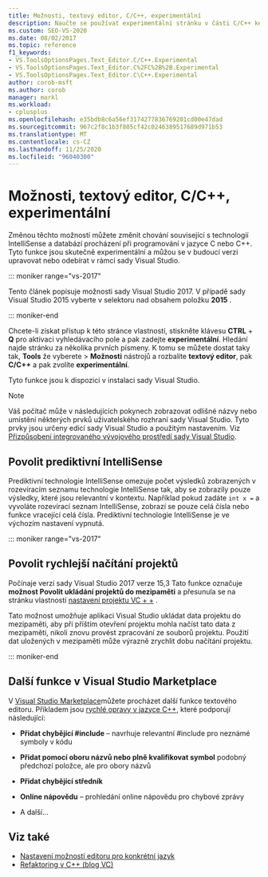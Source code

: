 ```yaml
---
title: Možnosti, textový editor, C/C++, experimentální
description: Naučte se používat experimentální stránku v části C/C++ ke změně experimentálního chování souvisejícího s technologií IntelliSense a databází procházení.
ms.custom: SEO-VS-2020
ms.date: 08/02/2017
ms.topic: reference
f1_keywords:
- VS.ToolsOptionsPages.Text_Editor.C/C++.Experimental
- VS.ToolsOptionsPages.Text_Editor.C%2FC%2B%2B.Experimental
- VS.ToolsOptionsPages.Text_Editor.C\C++.Experimental
author: corob-msft
ms.author: corob
manager: markl
ms.workload:
- cplusplus
ms.openlocfilehash: e35bdb8c6a56ef3174277836769201cd00e47dad
ms.sourcegitcommit: 967c2f8c1b3f805cf42c0246389517689d971b53
ms.translationtype: MT
ms.contentlocale: cs-CZ
ms.lasthandoff: 11/25/2020
ms.locfileid: "96040300"
---
```

# <a name="options-text-editor-cc-experimental"></a>Možnosti, textový editor, C/C++, experimentální

Změnou těchto možností můžete změnit chování související s technologií IntelliSense a databází procházení při programování v jazyce C nebo C++. Tyto funkce jsou skutečně experimentální a můžou se v budoucí verzi upravovat nebo odebírat v rámci sady Visual Studio.

::: moniker range="vs-2017"

Tento článek popisuje možnosti sady Visual Studio 2017. V případě sady Visual Studio 2015 vyberte v selektoru nad obsahem položku **2015** .

::: moniker-end

Chcete-li získat přístup k této stránce vlastností, stiskněte klávesu **CTRL** + **Q** pro aktivaci vyhledávacího pole a pak zadejte **experimentální**. Hledání najde stránku za několika prvních písmeny. K tomu se můžete dostat taky tak, **Tools** že vyberete  >  **Možnosti** nástrojů a rozbalíte **textový editor**, pak **C/C++** a pak zvolíte **experimentální**.

Tyto funkce jsou k dispozici v instalaci sady Visual Studio.

> [!NOTE]
> Váš počítač může v následujících pokynech zobrazovat odlišné názvy nebo umístění některých prvků uživatelského rozhraní sady Visual Studio. Tyto prvky jsou určeny edicí sady Visual Studio a použitým nastavením. Viz [Přizpůsobení integrovaného vývojového prostředí sady Visual Studio](../../ide/personalizing-the-visual-studio-ide.md).

## <a name="enable-predictive-intellisense"></a>Povolit prediktivní IntelliSense

Prediktivní technologie IntelliSense omezuje počet výsledků zobrazených v rozevíracím seznamu technologie IntelliSense tak, aby se zobrazily pouze výsledky, které jsou relevantní v kontextu. Například pokud zadáte `int x =` a vyvoláte rozevírací seznam IntelliSense, zobrazí se pouze celá čísla nebo funkce vracející celá čísla. Prediktivní technologie IntelliSense je ve výchozím nastavení vypnutá.

::: moniker range="vs-2017"

## <a name="enable-faster-project-load"></a>Povolit rychlejší načítání projektů

Počínaje verzí sady Visual Studio 2017 verze 15,3 Tato funkce označuje **možnost Povolit ukládání projektů do mezipaměti** a přesunula se na stránku vlastností [nastavení projektu VC + +](vcpp-project-settings-projects-and-solutions-options-dialog-box.md) .

Tato možnost umožňuje aplikaci Visual Studio ukládat data projektu do mezipaměti, aby při příštím otevření projektu mohla načíst tato data z mezipaměti, nikoli znovu provést zpracování ze souborů projektu. Použití dat uložených v mezipaměti může výrazně zrychlit dobu načítání projektu.

::: moniker-end

## <a name="additional-features-in-the-visual-studio-marketplace"></a>Další funkce v Visual Studio Marketplace

V [Visual Studio Marketplace](https://marketplace.visualstudio.com/search?target=VS&category=Tools&vsVersion=&subCategory=All&sortBy=Downloads)můžete procházet další funkce textového editoru. Příkladem jsou [rychlé opravy v jazyce C++](https://marketplace.visualstudio.com/items?itemName=VisualCppDevLabs.CQuickFixes2017), které podporují následující:

- **Přidat chybějící #include** – navrhuje relevantní #include pro neznámé symboly v kódu

- **Přidat pomocí oboru názvů nebo plně kvalifikovat symbol** podobný předchozí položce, ale pro obory názvů

- **Přidat chybějící středník**

- **Online nápovědu** – prohledání online nápovědu pro chybové zprávy

- A další...

## <a name="see-also"></a>Viz také

- [Nastavení možností editoru pro konkrétní jazyk](../../ide/reference/setting-language-specific-editor-options.md)
- [Refaktoring v C++ (blog VC)](https://devblogs.microsoft.com/cppblog/all-about-c-refactoring-in-visual-studio-2015-preview/
)
